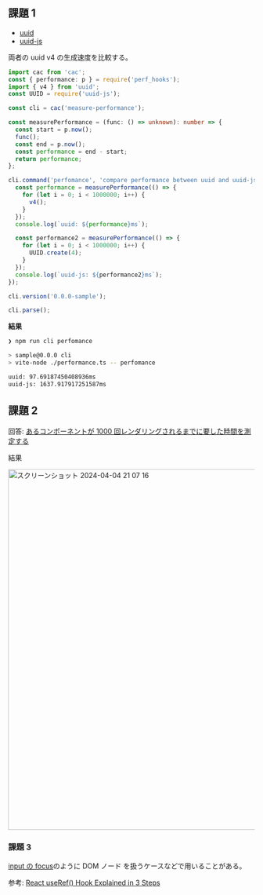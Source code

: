 ## 課題 1

- [uuid](https://www.npmjs.com/package/uuid)
- [uuid-js](https://www.npmjs.com/package/uuidjs)

両者の uuid v4 の生成速度を比較する。

```ts
import cac from 'cac';
const { performance: p } = require('perf_hooks');
import { v4 } from 'uuid';
const UUID = require('uuid-js');

const cli = cac('measure-performance');

const measurePerformance = (func: () => unknown): number => {
  const start = p.now();
  func();
  const end = p.now();
  const performance = end - start;
  return performance;
};

cli.command('perfomance', 'compare performance between uuid and uuid-js').action(() => {
  const performance = measurePerformance(() => {
    for (let i = 0; i < 1000000; i++) {
      v4();
    }
  });
  console.log(`uuid: ${performance}ms`);

  const performance2 = measurePerformance(() => {
    for (let i = 0; i < 1000000; i++) {
      UUID.create(4);
    }
  });
  console.log(`uuid-js: ${performance2}ms`);
});

cli.version('0.0.0-sample');

cli.parse();
```

**結果**

```bash
❯ npm run cli perfomance

> sample@0.0.0 cli
> vite-node ./performance.ts -- perfomance

uuid: 97.69187450408936ms
uuid-js: 1637.917917251587ms
```

## 課題 2

回答: [あるコンポーネントが 1000 回レンダリングされるまでに要した時間を測定する](https://github.com/UR-deR/PrAha_Challenge/commit/7f90632767b5359544987eb435e18e6e9a01ba23)

結果

<img width="735" alt="スクリーンショット 2024-04-04 21 07 16" src="https://github.com/UR-deR/PrAha_Challenge/assets/76472239/ad60a85a-8143-4bc2-a92c-ae64cdd0b2b8">


### 課題 3

[input の focus](https://github.com/UR-deR/PrAha_Challenge/commit/68088bc46ad98c7452192e9fe11077dd74d61119)のように DOM ノード を扱うケースなどで用いることがある。

参考: [React useRef() Hook Explained in 3 Steps](https://dmitripavlutin.com/react-useref/#google_vignette)
